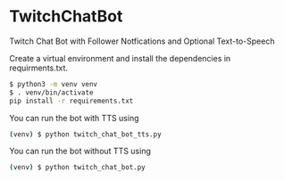 # TwitchChatBot
Twitch Chat Bot with Follower Notfications and Optional Text-to-Speech

Create a virtual environment and install the dependencies in requirments.txt.

```bash
$ python3 -m venv venv
$ . venv/bin/activate
pip install -r requirements.txt
```

You can run the bot with TTS using

```bash
(venv) $ python twitch_chat_bot_tts.py
```

You can run the bot without TTS using

```bash
(venv) $ python twitch_chat_bot.py
```
